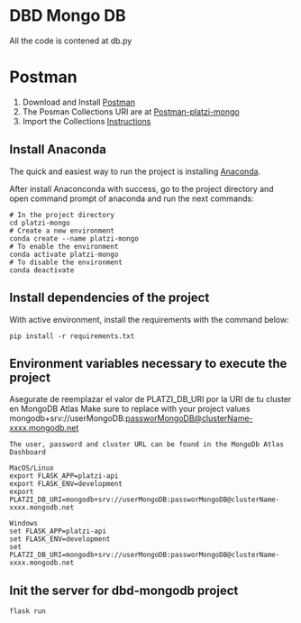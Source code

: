 # DBD Mongo DB
All the code is contened at db.py

# Postman
1. Download and Install [Postman](https://www.getpostman.com/downloads/)
2. The Posman Collections URI are at [Postman-platzi-mongo](https://www.getpostman.com/collections/ffcbfb5c8d5cd2dc52d2)
3. Import the Collections [Instructions](https://learning.getpostman.com/docs/postman/collections/data_formats/#exporting-and-importing-postman-data)

## Install Anaconda 
The quick and easiest way to run the project is installing [Anaconda](https://www.anaconda.com/distribution/).

After install Anaconconda with success, go to the project directory and open command prompt of anaconda and run the next commands: 
```
# In the project directory
cd platzi-mongo
# Create a new environment
conda create --name platzi-mongo
# To enable the environment
conda activate platzi-mongo
# To disable the environment
conda deactivate
```
## Install dependencies of the project
With active environment, install the requirements with the command below:
```
pip install -r requirements.txt
```
## Environment variables necessary to execute the project
Asegurate de reemplazar el valor de PLATZI_DB_URI por la URI de tu cluster en MongoDB Atlas
Make sure to replace with your project values mongodb+srv://userMongoDB:passworMongoDB@clusterName-xxxx.mongodb.net 
```
The user, password and cluster URL can be found in the MongoDb Atlas Dashboard
```
```
MacOS/Linux
export FLASK_APP=platzi-api
export FLASK_ENV=development 
export PLATZI_DB_URI=mongodb+srv://userMongoDB:passworMongoDB@clusterName-xxxx.mongodb.net

Windows
set FLASK_APP=platzi-api
set FLASK_ENV=development 
set PLATZI_DB_URI=mongodb+srv://userMongoDB:passworMongoDB@clusterName-xxxx.mongodb.net
```

## Init the server for dbd-mongodb project
```
flask run
```
